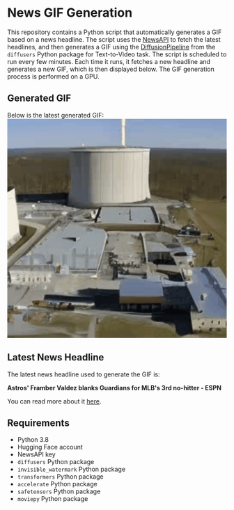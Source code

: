 # News GIF Generation
This repository contains a Python script that automatically generates a GIF based on a news headline. The script uses the [NewsAPI](https://newsapi.org/) to fetch the latest headlines, and then generates a GIF using the [DiffusionPipeline](https://github.com/huggingface/diffusers) from the `diffusers` Python package for Text-to-Video task.
The script is scheduled to run every few minutes. Each time it runs, it fetches a new headline and generates a new GIF, which is then displayed below. The GIF generation process is performed on a GPU.

## Generated GIF
Below is the latest generated GIF:
![Generated GIF](output.gif?raw=true&v=1691027750)

## Latest News Headline
The latest news headline used to generate the GIF is:

**Astros' Framber Valdez blanks Guardians for MLB's 3rd no-hitter - ESPN**

You can read more about it [here](https://www.espn.com/mlb/story/_/id/38117698/astros-framber-valdez-blanks-guardians-mlb-3rd-no-hitter).

## Requirements
- Python 3.8
- Hugging Face account
- NewsAPI key
- `diffusers` Python package
- `invisible_watermark` Python package
- `transformers` Python package
- `accelerate` Python package
- `safetensors` Python package
- `moviepy` Python package
